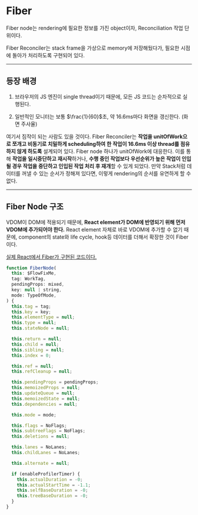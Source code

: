 # Fiber

Fiber node는 rendering에 필요한 정보를 가진 object이자, Reconciliation 작업 단위이다.

Fiber Reconciler는 stack frame을 가상으로 memory에 저장해뒀다가, 필요한 시점에 돌아가 처리하도록 구현되어 있다. 

---

## 등장 배경

1. 브라우저의 JS 엔진이 single thread이기 때문에, 모든 JS 코드는 순차적으로 실행된다. 

2. 일반적인 모니터는 보통 $\frac{1}{60}$초, 약 16.6ms마다 화면을 갱신한다. (화면 주사율)

여기서 짐작이 되는 사람도 있을 것이다. Fiber Reconciler는 **작업을 unitOfWork으로 쪼개고 비동기로 치밀하게 scheduling하여 한 작업이 16.6ms 이상 thread를 점유하지 않게 하도록** 설계되어 있다. Fiber node 하나가 unitOfWork에 대응한다. 이를 통해 **작업을 일시중단하고 재시작**하거나, **수행 중인 작업보다 우선순위가 높은 작업이 인입될 경우 작업을 중단하고 인입된 작업 처리 후 재개**할 수 있게 되었다. 만약 Stack처럼 데이터를 꺼낼 수 있는 순서가 정해져 있다면, 이렇게 rendering의 순서를 유연하게 할 수 없다.

---

## Fiber Node 구조

VDOM이 DOM에 적용되기 때문에, **React element가 DOM에 반영되기 위해 먼저 VDOM에 추가되어야 한다.** React element 자체로 바로 VDOM에 추가할 수 없기 때문에, component의 state와 life cycle, hook등 데이터를 더해서 확장한 것이 Fiber이다. 

[실제 React에서 Fiber가 구현된 코드이다.](https://github.com/facebook/react/blob/v19.1.0/packages/react-reconciler/src/ReactFiber.js)

```jsx
function FiberNode(
  this: $FlowFixMe,
  tag: WorkTag,
  pendingProps: mixed,
  key: null | string,
  mode: TypeOfMode,
) {
  this.tag = tag;
  this.key = key;
  this.elementType = null;
  this.type = null;
  this.stateNode = null;

  this.return = null;
  this.child = null;
  this.sibling = null;
  this.index = 0;

  this.ref = null;
  this.refCleanup = null;

  this.pendingProps = pendingProps;
  this.memoizedProps = null;
  this.updateQueue = null;
  this.memoizedState = null;
  this.dependencies = null;

  this.mode = mode;

  this.flags = NoFlags;
  this.subtreeFlags = NoFlags;
  this.deletions = null;

  this.lanes = NoLanes;
  this.childLanes = NoLanes;

  this.alternate = null;

  if (enableProfilerTimer) {
    this.actualDuration = -0;
    this.actualStartTime = -1.1;
    this.selfBaseDuration = -0;
    this.treeBaseDuration = -0;
  }
}
```
